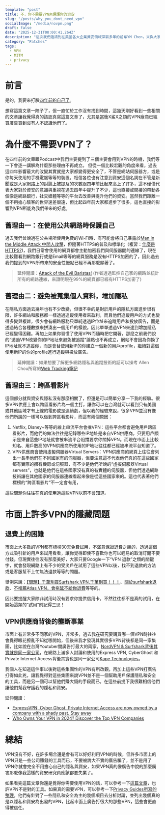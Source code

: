 ```yaml
---
template: "post"
title: 不，你不需要VPN來保護你的資安
slug: "/posts/why_you_dont_need_vpn"
socialImage: "/media/novpn.png"
draft: false
date: "2025-12-31T00:00:41.264Z"
description: "這次我們邀請到在美國各大企業資安領域深耕多年的前輩YM Chen，來與大家分想海外工作二時年的職涯經驗。"
category: "Patches"
tags:
  - VPN
  - MITM
  - privacy
---
```



# 前言

是的，我要來打臉[四年前的自己了](https://infosecdecompress.com/posts/ep4-do-we-need-vpn/)。

想寫這篇文章一陣子了，但一直忙於工作沒有找到時間，這幾天剛好看到一些相關的文章讓我覺得真的該認真寫這篇文章了，尤其是當衝X鯊X之類的VPN廠商已經買廣告買到沒有人不認識他們了。

# 為什麼不需要VPN了？

在四年前的文章跟Podcast中我們主要提到了三個主要會用到VPN的時機，我們等一下會逐一講解為什麼那些理由不再成立。
但從一個比較宏觀的角度來看，過去這四年影響最大的改變其實就是大家都變得更安全了，不管是網站伺服器方，或是你每天使用的手機電腦等等的裝置。相信各位也有注意到資安這個名詞在不管是新聞或是大家網路上的討論上被提及的次數跟四年前比起來高上了許多，這不僅僅代表大家對於資安的意識與重視在過去四年中提升了不少，這也直接或間接的帶動各個像是網路銀行，社交媒體等等的平台去改善與提升他們的資安。當然我們距離一個不用擔心駭客的世界還差很遠，但比起四年前大家都進步了很多，這也直接的影響到VPN所能為我們帶來的好處。

## 舊理由一：在使用公共網路時保護自己

過去我們曾說過在公共場所使用免費的Wi-Fi時，有可能會將自己暴露於[Man in the Middle Attack 中間人攻擊](https://infosecdecompress.com/posts/ep4-do-we-need-vpn/#man-in-the-middle-attack-%E4%B8%AD%E9%96%93%E4%BA%BA%E6%94%BB%E6%93%8A)，但隨著HTTPS的普及和標準化（複習：[什麼是HTTPS?](https://infosecdecompress.com/posts/ep19_why_is_https_so_important/))，我們日常會使用的網頁都會主動加密我們與伺服器間的連線了，現在比較難看到網路銀行或是Email等等的網頁服務是沒有HTTPS加密的了，因此過去我們提到的VPN所帶來的安全性優點已經不再那麼顯著了。

> 延伸閱讀：[Attack of the Evil Baristas!](https://medium.com/@boblord/attack-of-the-evil-baristas-b204436f0853) (作者透過監控自己家的網路並統計所有的網路連線，來證明現在99%的網頁都已經有HTTPS加密了)


## 舊理由二：避免被蒐集個人資料，增加隱私

在隱私方面過去幾年也有不少改變，但很不幸的是對於用戶的隱私方面進步很有限，許多網站和服務都一樣透過追蹤使用者來盈利，而且他們追蹤用戶的方式也變得多變與複雜，很少會有網路服務只單純透過IP位址來追蹤用戶和投放廣告，而是透過結合各種數據來拼湊出一個用戶的樣貌，因此單單透過VPN來達到增加隱私已經變得困難。再加上如果你習慣了使用VPN而隨時把它開著，那麼之前我們說的“透過VPN改變你的IP地址來避免被追蹤"論點也不再成立，網站不會因為你換了IP地址就不追蹤你，而是會替使用新IP的你建立一個新的用戶profile，繼續對這個使用新IP的你的profile進行追蹤與投放廣告。

> 延伸閱讀：如果想要了解更多網路隱私與追蹤技術的話可以操考 Allen Chou所寫的[Web Tracking筆記](https://web-tracking.allenchou.cc/)

## 舊理由三：跨區看影片

這個部分就與資安與隱私沒有那麼相關了，但還是可以簡單分享一下我的經驗。很多VPN供應上會以跨區看影片為一個主打，讓你可以在台灣就可以看到只有美國或其他區域才有上線的電影或是連續劇，但以我的經驗來說，很多VPN並沒有像他們所說的一樣可以做到誇區看影片，而這有兩個原因：
1. Netflix, Disney+等等的線上串流平台會擋VPN：這些平台都會避免用戶跨區看影片，而他們的做法往往是記錄哪些IP地址是來自VPN供應商，只要用戶顯示是來自這些IP地址就會被串流平台阻擋要求你關掉VPN。而現在市面上比較知名、用戶數高的VPN供應商所使用的IP地址往往都已經被串流平台知道了。
2. VPN供應商會使用虛擬伺服器Virtual Servers：VPN供應商的網頁上往往會列出一長串他們在不同國家有的伺服器，但要注意這不代表他們真的在這些國家都有實際的擁有機房或伺服器，有不少是他們所說的“虛擬伺服器Virtual servers”，也就是他們在這些國家沒有真的有實體的伺服器，但他們透過網路技術讓在其他國家的伺服器連線看起來像是從這些國家來的。這也代表著他們標榜的“跨區看影片”不一定會有用，

這些問題你往往在真的使用過這些VPN以前不會知道。

# 市面上許多VPN的隱藏問題

## 退費上的困難

市面上大多數的VPN都有標榜30天免費試用，不滿意保證退費之類的，透過這個方式吸引新的用戶來試用看看，讓你覺得即使不喜歡你也可以輕易的取消訂閱不要付錢。但現實往往沒有那麼美好，大家只要Google一下“VPN 退款”之類的關鍵字，就會發現網路上有不少的受災戶在試用了這些VPN以後，找不到退款的方法或是客服幫不上忙無法退款等等的問題。

舉例來說：[【問題】千萬別買Surfshark VPN,千萬別買！！！](https://forum.gamer.com.tw/C.php?bsn=60030&snA=643863)、[關於surfshark退款](https://www.dcard.tw/f/3c/p/255781805)、[不推薦Atlas VPN，會拖延不給你退費](https://www.dcard.tw/f/talk/p/242653595)等等的。

因此要提醒大家除非試用時沒有要求你提供信用卡，不然往往都不是真的試用，在開始這類的“試用”前記得三思！

## VPN供應商背後的壟斷事業

市面上有非常多不同家的VPN，非常多，過去我在研究要購買哪一個VPN時往往會覺得眼花撩亂不知從哪開始，但後來我才發現其實很多VPN背後都是同一家集團，比如說在台灣Youtuber間廣告打最大的兩家，[NordVPN & Surfshark背後其實就是同一家公司](https://nordvpn.com/blog/nord-security-surfshark-merger-agreement/)，在網路上滿多人討論和使用的Express VPN, CyberGhost 和 Private Internet Access背後其實也是同一家公司[Kape Technologies](https://www.kape.com/our-brands/)。

我個人在知道這件事以後對這些集團性的VPN有所改觀，再加上這些VPN打廣告打得如此兇，讓我覺得對這些集團來說VPN並不是一個幫助用戶保護隱私和安全的工具，而是另一個可以幫他們賺大錢的手段而已，在這些前提下我很難相信他們讓他們幫我守護我的隱私和資安。

延伸閱讀：
- [ExpressVPN, Cyber Ghost, Private Internet Access are now owned by a company with a shady past. Stay away](https://www.reddit.com/r/vpnreviews/comments/15llgz5/expressvpn_cyber_ghost_private_internet_access/)
- [Who Owns Your VPN in 2024? Discover the Top VPN Companies](https://www.privacyjournal.net/who-owns-your-vpn/)


# 總結

VPN沒有不好，在許多場合還是會有可以好好利用VPN的時候，但許多市面上的VPN只是一些公司賺錢的工具而已，不要被誇大不實的廣告騙了，並不是用了VPN你就會完全不用擔心自己的隱私與資安，如果VPN真的像廣告中說的那麼厲害那麼像我這樣的資安研究員應該都要失業了。

如果看完這篇文章你還是覺得你需要使用VPN的話，可以參考一下[這篇文章](https://techcrunch.com/2024/11/15/think-you-need-a-vpn-guide-start-here/)，也許VPN不是對的工具。如果真的需要VPN，可以參考一下[Privacy Guides所寫的整理](https://www.privacyguides.org/zh-Hant/vpn/)，他們有針對了一些隱私和安全為主的幾個項目去分析討論，並列出幾個真的是以隱私和資安為出發的VPN，比起市面上廣告打很大的那些VPN，這些會更直得被信任。
